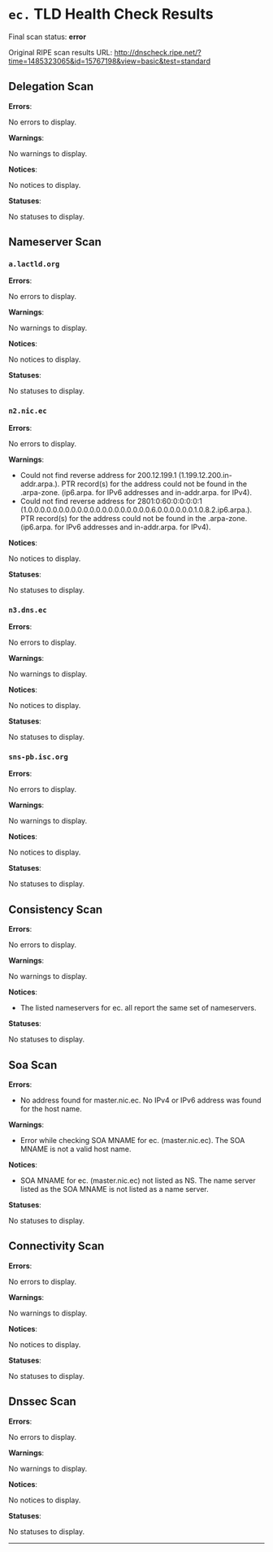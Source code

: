 # `ec.` TLD Health Check Results

Final scan status: **error** 

Original RIPE scan results URL: http://dnscheck.ripe.net/?time=1485323065&id=15767198&view=basic&test=standard

## Delegation Scan

**Errors**:

No errors to display.

**Warnings**:

No warnings to display.

**Notices**:

No notices to display.

**Statuses**:

No statuses to display.

## Nameserver Scan

### `a.lactld.org`

**Errors**:

No errors to display.

**Warnings**:

No warnings to display.

**Notices**:

No notices to display.

**Statuses**:

No statuses to display.

### `n2.nic.ec`

**Errors**:

No errors to display.

**Warnings**:

* Could not find reverse address for 200.12.199.1 (1.199.12.200.in-addr.arpa.). PTR record(s) for the address could not be found in the .arpa-zone. (ip6.arpa. for IPv6 addresses and in-addr.arpa. for IPv4).
* Could not find reverse address for 2801:0:60:0:0:0:0:1 (1.0.0.0.0.0.0.0.0.0.0.0.0.0.0.0.0.0.0.0.0.6.0.0.0.0.0.0.1.0.8.2.ip6.arpa.). PTR record(s) for the address could not be found in the .arpa-zone. (ip6.arpa. for IPv6 addresses and in-addr.arpa. for IPv4).

**Notices**:

No notices to display.

**Statuses**:

No statuses to display.

### `n3.dns.ec`

**Errors**:

No errors to display.

**Warnings**:

No warnings to display.

**Notices**:

No notices to display.

**Statuses**:

No statuses to display.

### `sns-pb.isc.org`

**Errors**:

No errors to display.

**Warnings**:

No warnings to display.

**Notices**:

No notices to display.

**Statuses**:

No statuses to display.

## Consistency Scan

**Errors**:

No errors to display.

**Warnings**:

No warnings to display.

**Notices**:

* The listed nameservers for ec. all report the same set of nameservers.

**Statuses**:

No statuses to display.

## Soa Scan

**Errors**:

* No address found for master.nic.ec. No IPv4 or IPv6 address was found for the host name.

**Warnings**:

* Error while checking SOA MNAME for ec. (master.nic.ec). The SOA MNAME is not a valid host name.

**Notices**:

* SOA MNAME for ec. (master.nic.ec) not listed as NS. The name server listed as the SOA MNAME is not listed as a name server.

**Statuses**:

No statuses to display.

## Connectivity Scan

**Errors**:

No errors to display.

**Warnings**:

No warnings to display.

**Notices**:

No notices to display.

**Statuses**:

No statuses to display.

## Dnssec Scan

**Errors**:

No errors to display.

**Warnings**:

No warnings to display.

**Notices**:

No notices to display.

**Statuses**:

No statuses to display.


---

